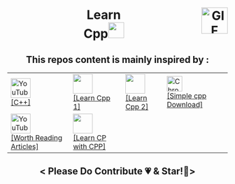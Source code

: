  
  <h1 align="center" border-left="5px">
    <img align="right" alt="GIF" height="60px" src="https://media.giphy.com/media/du3J3cXyzhj75IOgvA/giphy.gif" />
    Learn
  <br>
  Cpp<img src="https://media.giphy.com/media/9S3FMee8gGGRBhZsA7/giphy.gif" width="36px"/>
</h1>
<h2 align="center" >This repos content is mainly inspired by :</h2>
<table align="center" >

<td> <a href="https://www.youtube.com/watch?v=pQKPUD4_6gA" ><img src="https://edent.github.io/SuperTinyIcons/images/svg/youtube.svg" width="45" title="YouTube" /><br>[C++]</a>
</td><td>
<a href="https://github.com/prateek27/workshop_ymca"><img src="https://edent.github.io/SuperTinyIcons/images/png/github.png" width="45" /><br>[Learn Cpp 1]</a>
</td>
<td>
<a href="https://github.com/Codecademy/learn-cpp"><img src="https://edent.github.io/SuperTinyIcons/images/png/github.png" width="45" /><br>[Learn Cpp 2]</a>
</td>
<td><a href="https://www.cse.iitb.ac.in/~ranade/simplecpp/"><img src="https://edent.github.io/SuperTinyIcons/images/svg/chrome.svg" width="35" title="Chrome" /><br>[Simple cpp Download]</a></td>
<tr><td>
 <a href="https://www.geeksforgeeks.org/using-namespace-std-considered-bad-practice/" ><img src="https://www.flaticon.com/svg/vstatic/svg/2892/2892879.svg?token=exp=1611583981~hmac=23bac6ce2c06928ba60259c2ac061e87" width="45" title="YouTube" /><br>[Worth Reading Articles]</a>
<td>
<a href="https://github.com/sahilbansal17/Get_Better_at_CP_in_2_Months"><img src="https://edent.github.io/SuperTinyIcons/images/png/github.png" width="45" /><br>[Learn CP with CPP]</a>
</td>
</table>


<h2 align="center" >< Please Do Contribute 💗 & Star!🤩></h2>
